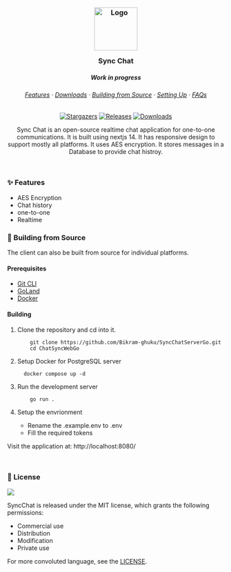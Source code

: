 <h3 align="center">
	<img src="https://raw.githubusercontent.com/Bikram-ghuku/ChatSyncWeb/main/public/icon.png" width="100" alt="Logo"/><br/>
	<img src="" alt="" height="30" width="0px"/>
	Sync Chat
	<img src="" alt="" height="30" width="0px"/>
</h3>
<h5 align="center">
Work in progress
</h5>
<h6 align="center">
  <a href="#-features">Features</a>
  ·
  <a href="#-downloads">Downloads</a>
  ·
  <a href="#-building-from-source">Building from Source</a>
  ·
  <a href="#-setting-up">Setting Up</a>
  ·
  <a href="#-faqs">FAQs</a>
</h6>

<p align="center">
	<a href="https://github.com/Bikram-ghuku/SyncChatServerGo/stargazers">
		<img alt="Stargazers" src="https://img.shields.io/github/stars/Bikram-ghuku/SyncChatServerGo?style=for-the-badge&logo=starship&color=C9CBFF&logoColor=D9E0EE&labelColor=302D41"></a>
	<a href="https://github.com/Bikram-ghuku/ChatSyncWebGo/releases/latest">
		<img alt="Releases" src="https://img.shields.io/github/release/Bikram-ghuku/SyncChatServerGo.svg?style=for-the-badge&logo=github&color=F2CDCD&logoColor=D9E0EE&labelColor=302D41"/></a>
	<a href="#-downloads">
		<img alt="Downloads" src="https://img.shields.io/github/downloads/Bikram-ghuku/SyncChatServerGo/total?style=for-the-badge&color=B5E8E0&logoColor=D9E0EE&labelColor=302D41"></a>
</p>

<p align="center">
  Sync Chat is an open-source realtime chat application for one-to-one communications. It is built using nextjs 14. It has responsive design to support mostly all platforms. It uses AES encryption. It stores messages in a Database to provide chat histroy.
</p>

&nbsp;

### ✨ Features

- AES Encryption
- Chat history
- one-to-one
- Realtime

### 🔧 Building from Source

The client can also be built from source for individual platforms.

#### Prerequisites

- [Git CLI](https://git-scm.com/downloads)
- [GoLand](https://go.dev/doc/install)
- [Docker](https://www.docker.com/products/docker-desktop/)

#### Building

1. Clone the repository and cd into it.

	```shell
	    git clone https://github.com/Bikram-ghuku/SyncChatServerGo.git
	    cd ChatSyncWebGo
	```

2. Setup Docker for PostgreSQL server
	```shell
	  docker compose up -d
	```

3. Run the development server

	```shell
	    go run .
	```

4. Setup the envrionment

    - Rename the .example.env to .env
    - Fill the required tokens

Visit the application at: http://localhost:8080/


&nbsp;

### 📜 License

<a href="https://github.com/Bikram-ghuku/ChatSyncServerGo/blob/main/LICENSE"><img src="https://img.shields.io/github/license/Bikram-ghuku/SyncChatServerGo?style=for-the-badge&labelColor=302D41&color=C9CBFF"/></a>

SyncChat is released under the MIT license, which grants the following permissions:

- Commercial use
- Distribution
- Modification
- Private use

For more convoluted language, see the [LICENSE](https://github.com/Bikram-ghuku/SyncChatServerGo/blob/main/LICENSE).

&nbsp;

